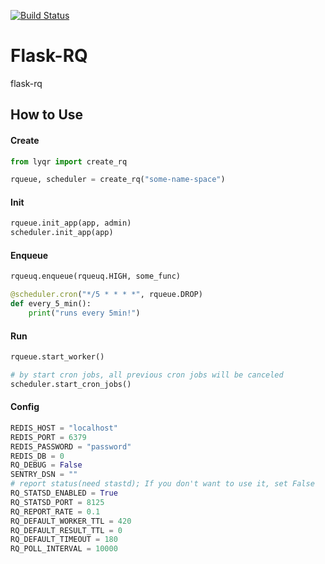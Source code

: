 [![Build Status](https://travis-ci.org/huangxiaohen2738/flask-rq.svg?branch=master)](https://travis-ci.org/huangxiaohen2738/flask-rq)

# Flask-RQ
flask-rq


## How to Use
#### Create

```python
from lyqr import create_rq

rqueue, scheduler = create_rq("some-name-space")
```

#### Init

```python
rqueue.init_app(app, admin)
scheduler.init_app(app)
```

#### Enqueue

```python
rqueuq.enqueue(rqueuq.HIGH, some_func)

@scheduler.cron("*/5 * * * *", rqueue.DROP)
def every_5_min():
    print("runs every 5min!")
```

#### Run

```python
rqueue.start_worker()

# by start cron jobs, all previous cron jobs will be canceled
scheduler.start_cron_jobs()
```


#### Config
```python
REDIS_HOST = "localhost"
REDIS_PORT = 6379
REDIS_PASSWORD = "password"
REDIS_DB = 0
RQ_DEBUG = False
SENTRY_DSN = ""
# report status(need stastd); If you don't want to use it, set False
RQ_STATSD_ENABLED = True  
RQ_STATSD_PORT = 8125
RQ_REPORT_RATE = 0.1
RQ_DEFAULT_WORKER_TTL = 420
RQ_DEFAULT_RESULT_TTL = 0
RQ_DEFAULT_TIMEOUT = 180
RQ_POLL_INTERVAL = 10000
```
